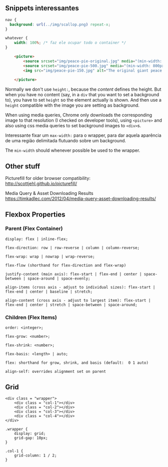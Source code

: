 ## Snippets interessantes

```css
nav {
  background: url(../img/scallop.png) repeat-x;
}

whatever {
    width: 100%; /* faz ele ocupar todo o container */
}
```

```html
	<picture>
		<source srcset="img/peace-pie-original.jpg" media="(min-width: 1200px)">
		<source srcset="img/peace-pie-500.jpg" media="(min-width: 800px)">
		<img src="img/peace-pie-150.jpg" alt="The original giant peace pie"> <!-- a fallback in case the browser 
																				  is no compatible with the figure tag -->
	</picture>
```

Normally we don't use `height:`, because the *content* defines the height. But when you have no content (say, in a `div` that you want to set a background to), you have to set `height` so the element actually is shown. And then use a `height` compatible with the image you are setting as background.

When using media queries, Chrome only downloads the corresponding image to that resolution (I checked on developer tools), using `<picture>` and also using css media queries to set background images to `<div>`s.

Interessante fixar um `max-width:` para o wrapper, para dar aquela aparência de uma região delimitada flutuando sobre um background.

The `min-width` should whenever possible be used to the wrapper.

## Other stuff

Picturefill for older browser compatibility:
http://scottjehl.github.io/picturefill/

Media Query & Asset Downloading Results
https://timkadlec.com/2012/04/media-query-asset-downloading-results/

## Flexbox Properties

### Parent (Flex Container)

	display: flex | inline-flex;

	flex-direction: row | row-reverse | column | column-reverse;

	flex-wrap: wrap | nowrap | wrap-reverse;

	flex-flow (shorthand for flex-direction and flex-wrap)

	justify-content (main axis): flex-start | flex-end | center | space-between | space-around | space-evenly;

	align-items (cross axis - adjust to individual sizes): flex-start | flex-end | center | baseline | stretch;

	align-content (cross axis - adjust to largest item): flex-start | flex-end | center | stretch | space-between | space-around;


### Children (Flex Items)

	order: <integer>;

	flex-grow: <number>; 

	flex-shrink: <number>; 

	flex-basis: <length> | auto;

	flex: shorthand for grow, shrink, and basis (default:  0 1 auto)
	
	align-self: overrides alignment set on parent

## Grid

```{html}
<div class = "wrapper">
	<div class = "col-1"></div>
	<div class = "col-2"></div>
	<div class = "col-3"></div>
	<div class = "col-4"></div>
</div>
```

```{css}
.wrapper {
	display: grid;
	grid-gap: 10px;
}

.col-1 {
	grid-column: 1 / 2;
}
```

